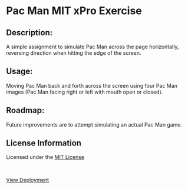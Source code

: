 <h1>Pac Man MIT xPro Exercise</h1>

<h2>Description:</h2>

<p>A simple assignment to simulate Pac Man across the page horizontally, reversing direction when hitting the edge of the screen.</p>

<h2>Usage:</h2>

<p>Moving Pac Man back and forth across the screen using four Pac Man images (Pac Man facing right or left with mouth open or closed).</p>

<h2>Roadmap:</h2>

<p>Future improvements are to attempt simulating an actual Pac Man game.</p>

## License Information
<p>Licensed under the <a href="https://github.com/avivafischer/Pac-Man/blob/main/LICENSE">MIT License</a></p>

<br>

<p><a href="https://avivafischer.github.io/Pac-Man/">View Deployment</a></p>
